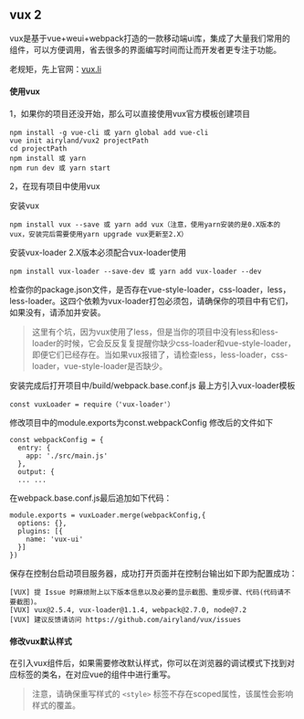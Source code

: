 ## vux 2

vux是基于vue+weui+webpack打造的一款移动端ui库，集成了大量我们常用的组件，可以方便调用，省去很多的界面编写时间而让而开发者更专注于功能。

老规矩，先上官网：[vux.li](https://vux.li/#/zh-CN/README)

#### 使用vux

1，如果你的项目还没开始，那么可以直接使用vux官方模板创建项目

```
npm install -g vue-cli 或 yarn global add vue-cli
vue init airyland/vux2 projectPath
cd projectPath
npm install 或 yarn
npm run dev 或 yarn start
```

2，在现有项目中使用vux

安装vux

```
npm install vux --save 或 yarn add vux（注意，使用yarn安装的是0.X版本的vux，安装完后需要使用yarn upgrade vux更新至2.X）
```

安装vux-loader   2.X版本必须配合vux-loader使用

```
npm install vux-loader --save-dev 或 yarn add vux-loader --dev
```

检查你的package.json文件，是否存在vue-style-loader，css-loader，less，less-loader。这四个依赖为vux-loader打包必须包，请确保你的项目中有它们，如果没有，请添加并安装。

> 这里有个坑，因为vux使用了less，但是当你的项目中没有less和less-loader的时候，它会反反复复提醒你缺少css-loader和vue-style-loader，即便它们已经存在。当如果vux报错了，请检查less，less-loader，css-loader，vue-style-loader是否缺少。

安装完成后打开项目中/build/webpack.base.conf.js
最上方引入vux-loader模板

```
const vuxLoader = require（'vux-loader'）
```

修改项目中的module.exports为const.webpackConfig  修改后的文件如下

```
const webpackConfig = {
  entry: {
    app: './src/main.js'
  },
  output: {
  ... ...
```

在webpack.base.conf.js最后追加如下代码：

```
module.exports = vuxLoader.merge(webpackConfig,{
  options: {},
  plugins: [{
    name: 'vux-ui'
  }]
})
```

保存在控制台启动项目服务器，成功打开页面并在控制台输出如下即为配置成功：

```
[VUX] 提 Issue 时麻烦附上以下版本信息以及必要的显示截图、重现步骤、代码(代码请不要截图)。 
[VUX] vux@2.5.4, vux-loader@1.1.4, webpack@2.7.0, node@7.2
[VUX] 建议反馈请访问 https://github.com/airyland/vux/issues
```



#### 修改vux默认样式 

在引入vux组件后，如果需要修改默认样式，你可以在浏览器的调试模式下找到对应标签的类名，在对应vue的组件中进行重写。

> 注意，请确保重写样式的 `<style>` 标签不存在scoped属性，该属性会影响样式的覆盖。